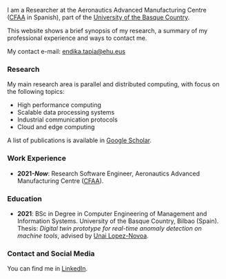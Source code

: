 I am a Researcher at the Aeronautics Advanced Manufacturing Centre ([CFAA](https://cfaa.eus/) in Spanish), part of the [University of the Basque Country](https://www.ehu.eus/en).

This website shows a brief synopsis of my research, a summary of my professional experience and ways to contact me. 

My contact e-mail: endika.tapia@ehu.eus

### Research

My main research area is parallel and distributed computing, with focus on the following topics:
- High performance computing
- Scalable data processing systems
- Industrial communication protocols
- Cloud and edge computing
  
A list of publications is available in [Google Scholar](https://scholar.google.es/citations?user=WET0TD4AAAAJ&hl=es&oi=ao).

### Work Experience

- **2021-**___Now___: Research Software Engineer, Aeronautics Advanced Manufacturing Centre ([CFAA](https://cfaa.eus/)).

### Education

- **2021**: BSc in Degree in Computer Engineering of Management and Information Systems. University of the Basque Country, Bilbao (Spain).  
Thesis: _Digital twin prototype for real-time anomaly detection on machine tools_, advised by [Unai Lopez-Novoa](https://github.com/ulopeznovoa).

### Contact and Social Media

You can find me in [LinkedIn](https://es.linkedin.com/in/endika-tapia-fernandez-558975232).
